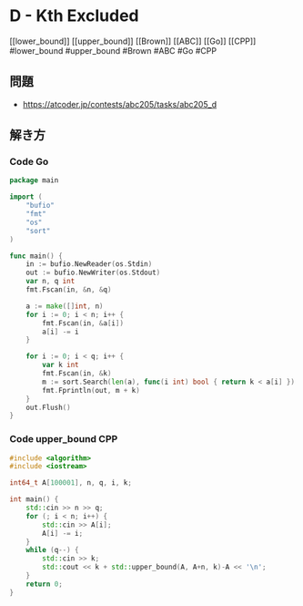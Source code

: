 # D - Kth Excluded
[[lower_bound]] [[upper_bound]] [[Brown]] [[ABC]] [[Go]] [[CPP]]
#lower_bound #upper_bound #Brown #ABC #Go #CPP 

## 問題
- https://atcoder.jp/contests/abc205/tasks/abc205_d

## 解き方
### Code Go
```go
package main

import (
	"bufio"
	"fmt"
	"os"
	"sort"
)

func main() {
	in := bufio.NewReader(os.Stdin)
	out := bufio.NewWriter(os.Stdout)
	var n, q int
	fmt.Fscan(in, &n, &q)

	a := make([]int, n)
	for i := 0; i < n; i++ {
		fmt.Fscan(in, &a[i])
		a[i] -= i
	}

	for i := 0; i < q; i++ {
		var k int
		fmt.Fscan(in, &k)
		m := sort.Search(len(a), func(i int) bool { return k < a[i] })
		fmt.Fprintln(out, m + k)
	}
	out.Flush()
}
```

### Code upper_bound CPP
```c++
#include <algorithm>
#include <iostream>

int64_t A[100001], n, q, i, k;

int main() {
    std::cin >> n >> q;
    for (; i < n; i++) {
        std::cin >> A[i];
        A[i] -= i;
    }
    while (q--) {
        std::cin >> k;
        std::cout << k + std::upper_bound(A, A+n, k)-A << '\n';
    }
    return 0;
}
```